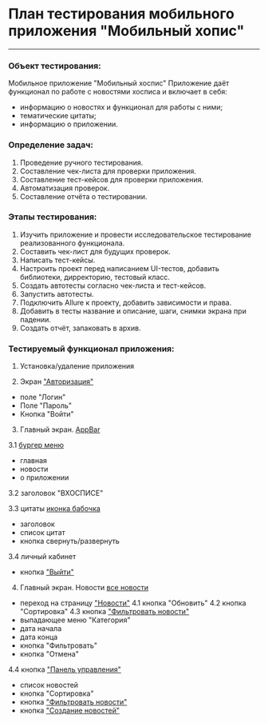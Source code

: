 # План тестирования мобильного приложения "Мобильный хопис"
______________________________________________________________
### Объект тестирования:
Мобильное приложение "Мобильный хоспис"
Приложение даёт функционал по работе с новостями хосписа и включает в себя:
- информацию о новостях и функционал для работы с ними;
- тематические цитаты;
- информацию о приложении.

### Определение задач:
1. Проведение ручного тестирования.
2. Составление чек-листа для проверки приложения.
3. Составление тест-кейсов для проверки приложения.
4. Автоматизация проверок.
5. Составление отчёта о тестировании.

### Этапы тестирования:
1. Изучить приложение и провести исследовательское тестирование реализованного функционала.
2. Составить чек-лист для будущих проверок.
3. Написать тест-кейсы.
4. Настроить проект перед написанием UI-тестов, добавить библиотеки, дирректорию, тестовый класс.
5. Создать автотесты согласно чек-листа и тест-кейсов.
5. Запустить автотесты.
6. Подключить Allure к проекту, добавить зависимости и права.
7. Добавить в тесты название и описание, шаги, снимки экрана при падении.
7. Создать отчёт, запаковать в архив.

### Тестируемый функционал приложения:
1. Установка/удаление приложения

2. Экран ["Авторизация"](Screenshot/screenHosp/Autorization.jpg)

- поле "Логин"
- Поле "Пароль"
- Кнопка "Войти"

3. Главный экран. [AppBar](Screenshot/screenHosp/AppBar.jpg)  

3.1 [бургер меню](Screenshot/screenHosp/BurgerMenu.jpg)
- главная
- новости
- о приложении

3.2 заголовок "ВХОСПИСЕ"  

3.3 цитаты [иконка бабочка](Screenshot/screenHosp/QuotesPage.jpg)
- заголовок
- список цитат
- кнопка свернуть/развернуть

3.4 личный кабинет
- кнопка ["Выйти"](Screenshot/screenHosp/LogOut.jpg)

4.  Главный экран. Новости [все новости](Screenshot/screenHosp/MainPage.jpg)  

- переход на страницу ["Новости"](Screenshot/screenHosp/NewsPage.jpg)
4.1  кнопка "Обновить"
4.2  кнопка "Сортировка"
4.3  кнопка ["Фильтровать новости"](Screenshot/screenHosp/FilterNews.jpg)
- выпадающее меню "Категория"
- дата начала
- дата конца
- кнопка "Фильтровать"
- кнопка "Отмена"  

4.4  кнопка ["Панель управления"](Screenshot/screenHosp/ControlPanel.jpg)
- список новостей
- кнопка "Сортировка"
- кнопка ["Фильтровать новости"](Screenshot/screenHosp/ControlPanelFilterNews.jpg)
- кнопка ["Создание новостей"](Screenshot/screenHosp/ControlPanelCreatingNews.jpg)




